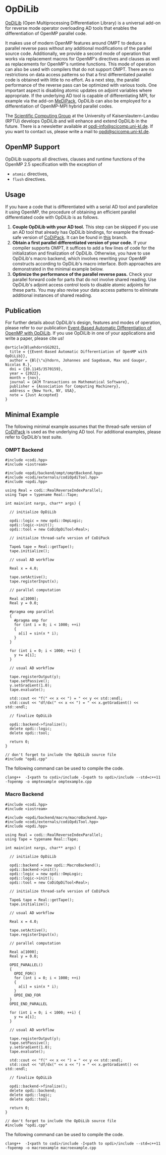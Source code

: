 # OpDiLib

[OpDiLib](https://www.scicomp.uni-kl.de/software/opdi) (Open Multiprocessing Differentiation Library) is a universal add-on for reverse mode operator overloading AD tools that enables the differentiation of OpenMP parallel code.

It makes use of modern OpenMP features around OMPT to deduce a parallel reverse pass without any additional modifications of the parallel source code. Additionally, we provide a second mode of operation that works via replacement macros for OpenMP's directives and clauses as well as replacements for OpenMP's runtime functions. This mode of operation can also be used with compilers that do not support OMPT. There are no restrictions on data access patterns so that a first differentiated parallel code is obtained with little to no effort. As a next step, the parallel performance of the reverse pass can be optimized with various tools. One important aspect is disabling atomic updates on adjoint variables where appropriate. If the underlying AD tool is capable of differentiating MPI, for example via the add-on [MeDiPack](https://www.scicomp.uni-kl.de/software/medi/), OpDiLib can also be employed for a differentiation of OpenMP-MPI hybrid parallel codes.

The [Scientific Computing Group](https://www.scicomp.uni-kl.de) at the University of Kaiserslautern-Landau (RPTU) develops OpDiLib and will enhance and extend OpDiLib in the future.
There is a newsletter available at [opdi-info@scicomp.uni-kl.de](https://lists.uni-kl.de/scicomp/subscribe/opdi-info).
If you want to contact us, please write a mail to [opdi@scicomp.uni-kl.de](mailto:opdi@scicomp.uni-kl.de).

## OpenMP Support

OpDiLib supports all directives, clauses and runtime functions of the OpenMP 2.5 specification with the exception of

- `atomic` directives,
- `flush` directives.

## Usage

If you have a code that is differentiated with a serial AD tool and parallelize it using OpenMP, the procedure of obtaining an efficient parallel differentiated code with OpDiLib is as follows.

1. **Couple OpDiLib with your AD tool.** This step can be skipped if you use an AD tool that already has OpDiLib bindings, for example the thread-safe version of [CoDiPack](https://www.scicomp.uni-kl.de/software/codi/). It can be found in [this](https://github.com/scicompkl/codipack/tree/experimentalOpenMPSupport) branch.
2. **Obtain a first parallel differentiated version of your code.** If your compiler supports OMPT, it suffices to add a few lines of code for the initialization and finalization of OpDiLib. Otherwise, you have to use OpDiLib's macro backend, which involves rewriting your OpenMP constructs according to OpDiLib's macro interface. Both approaches are demonstrated in the minimal example below.
3. **Optimize the performance of the parallel reverse pass.** Check your parallel forward code for parts that do not involve shared reading. Use OpDiLib's adjoint access control tools to disable atomic adjoints for these parts. You may also revise your data access patterns to eliminate additional instances of shared reading.

## Publication

For further details about OpDiLib's design, features and modes of operation, please refer to our publication
[Event-Based Automatic Differentiation of OpenMP with OpDiLib](https://doi.org/10.1145/3570159).
If you use OpDiLib in one of your applications and write a paper, please cite us!

~~~~{.txt}
@article{BluehdornSG2021,
  title = {{Event-Based Automatic Differentiation of OpenMP with OpDiLib}},
  author = {Bl{\"u}hdorn, Johannes and Sagebaum, Max and Gauger, Nicolas R.},
  doi = {10.1145/3570159},
  year = {2022},
  month = {nov},
  journal = {ACM Transactions on Mathematical Software},
  publisher = {Association for Computing Machinery},
  address = {New York, NY, USA},
  note = {Just Accepted}
}
~~~~

## Minimal Example

The following minimal example assumes that the thread-safe version of [CoDiPack](https://www.scicomp.uni-kl.de/software/codi/) is used as the underlying AD tool. For additional examples, please refer to OpDiLib's test suite.

### OMPT Backend

~~~~{.cpp}
#include <codi.hpp>
#include <iostream>

#include <opdi/backend/ompt/omptBackend.hpp>
#include <codi/externals/codiOpdiTool.hpp>
#include <opdi.hpp>

using Real = codi::RealReverseIndexParallel;
using Tape = typename Real::Tape;

int main(int nargs, char** args) {

  // initialize OpDiLib

  opdi::logic = new opdi::OmpLogic;
  opdi::logic->init();
  opdi::tool = new CoDiOpDiTool<Real>;

  // initialize thread-safe version of CoDiPack

  Tape& tape = Real::getTape();
  tape.initialize();

  // usual AD workflow

  Real x = 4.0;

  tape.setActive();
  tape.registerInput(x);

  // parallel computation

  Real a[1000];
  Real y = 0.0;

  #pragma omp parallel
  {
    #pragma omp for
    for (int i = 0; i < 1000; ++i)
    {
      a[i] = sin(x * i);
    }
  }

  for (int i = 0; i < 1000; ++i) {
    y += a[i];
  }

  // usual AD workflow

  tape.registerOutput(y);
  tape.setPassive();
  y.setGradient(1.0);
  tape.evaluate();

  std::cout << "f(" << x << ") = " << y << std::endl;
  std::cout << "df/dx(" << x << ") = " << x.getGradient() << std::endl;

  // finalize OpDiLib

  opdi::backend->finalize();
  delete opdi::logic;
  delete opdi::tool;

  return 0;
}

// don't forget to include the OpDiLib source file
#include "opdi.cpp"
~~~~

The following command can be used to compile the code.

~~~~{.txt}
clang++  -I<path to codi>/include -I<path to opdi>/include --std=c++11 -fopenmp -o omptexample omptexample.cpp
~~~~

### Macro Backend

~~~~{.cpp}
#include <codi.hpp>
#include <iostream>

#include <opdi/backend/macro/macroBackend.hpp>
#include <codi/externals/codiOpdiTool.hpp>
#include <opdi.hpp>

using Real = codi::RealReverseIndexParallel;
using Tape = typename Real::Tape;

int main(int nargs, char** args) {

  // initialize OpDiLib

  opdi::backend = new opdi::MacroBackend();
  opdi::backend->init();
  opdi::logic = new opdi::OmpLogic;
  opdi::logic->init();
  opdi::tool = new CoDiOpDiTool<Real>;

  // initialize thread-safe version of CoDiPack

  Tape& tape = Real::getTape();
  tape.initialize();

  // usual AD workflow

  Real x = 4.0;

  tape.setActive();
  tape.registerInput(x);

  // parallel computation

  Real a[1000];
  Real y = 0.0;

  OPDI_PARALLEL()
  {
    OPDI_FOR()
    for (int i = 0; i < 1000; ++i)
    {
      a[i] = sin(x * i);
    }
    OPDI_END_FOR
  }
  OPDI_END_PARALLEL

  for (int i = 0; i < 1000; ++i) {
    y += a[i];
  }

  // usual AD workflow

  tape.registerOutput(y);
  tape.setPassive();
  y.setGradient(1.0);
  tape.evaluate();

  std::cout << "f(" << x << ") = " << y << std::endl;
  std::cout << "df/dx(" << x << ") = " << x.getGradient() << std::endl;

  // finalize OpDiLib

  opdi::backend->finalize();
  delete opdi::backend;
  delete opdi::logic;
  delete opdi::tool;

  return 0;
}

// don't forget to include the OpDiLib source file
#include "opdi.cpp"
~~~~

The following command can be used to compile the code.

~~~~{.txt}
clang++  -I<path to codi>/include -I<path to opdi>/include --std=c++11 -fopenmp -o macroexample macroexample.cpp
~~~~

